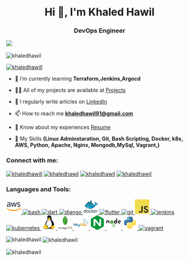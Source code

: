 <h1 align="center">Hi 👋, I'm Khaled Hawil</h1>
<h3 align="center">DevOps Engineer</h3>
<p align="left"> <img src="https://media.licdn.com/dms/image/v2/D4D16AQG4cUCLl6xxKQ/profile-displaybackgroundimage-shrink_350_1400/B4DZaINeHiHQAY-/0/1746041962234?e=1753315200&v=beta&t=VVHS8nlJ-UvTalf984TWu2kKnWr-rajc-KOzz5epeOk" /> </p>
<p align="left"> <img src="https://komarev.com/ghpvc/?username=khaledhawil&label=Profile%20views&color=0e75b6&style=flat" alt="khaledhawil" /> </p>

<!-- <p align="left"> <a href="https://github.com/ryo-ma/github-profile-trophy"><img src="https://github-profile-trophy.vercel.app/?username=khaledhawil" alt="khaledhawil" /></a> </p> -->

<p align="left"> <a href="https://twitter.com/khaledhawill" target="blank"><img src="https://img.shields.io/twitter/follow/khaledhawill?logo=twitter&style=for-the-badge" alt="khaledhawill" /></a> </p>

- 🌱 I’m currently learning **Terraform,Jenkins,Argocd**

- 👨‍💻 All of my projects are available at [Projects](https://github.com/khaledhawil/PathToDevOps/tree/master/projects)

- 📝 I regularly write articles on [LinkedIn](https://www.linkedin.com/in/khaledhawil/)

- 📫 How to reach me **khaledhawil91@gmail.com**

- 📄 Know about my experiences [Resume](https://github.com/khaledhawil/khaledhawil/blob/main/KhaledHawil-CV-DevOps.pdf)

- 📄 My Skills **(Linux Adminstaration, Git, Bash Scripting, Docker, k8s, AWS, Python, Apache, Nginx, Mongodb,MySql, Vagrant,)**

<h3 align="left">Connect with me:</h3>
<p align="left">
<a href="https://twitter.com/khaledhawill" target="blank"><img align="center" src="https://raw.githubusercontent.com/rahuldkjain/github-profile-readme-generator/master/src/images/icons/Social/twitter.svg" alt="khaledhawill" height="30" width="40" /></a>
<a href="https://linkedin.com/in/khaledhawil" target="blank"><img align="center" src="https://raw.githubusercontent.com/rahuldkjain/github-profile-readme-generator/master/src/images/icons/Social/linked-in-alt.svg" alt="khaledhawil" height="30" width="40" /></a>
<a href="https://fb.com/khaledhawil" target="blank"><img align="center" src="https://raw.githubusercontent.com/rahuldkjain/github-profile-readme-generator/master/src/images/icons/Social/facebook.svg" alt="khaledhawil" height="30" width="40" /></a>
<a href="https://instagram.com/khaledhawil" target="blank"><img align="center" src="https://raw.githubusercontent.com/rahuldkjain/github-profile-readme-generator/master/src/images/icons/Social/instagram.svg" alt="khaledhawil" height="30" width="40" /></a>
</p>

<h3 align="left">Languages and Tools:</h3>
<p align="left"> <a href="https://aws.amazon.com" target="_blank" rel="noreferrer"> <img src="https://raw.githubusercontent.com/devicons/devicon/master/icons/amazonwebservices/amazonwebservices-original-wordmark.svg" alt="aws" width="40" height="40"/> </a> <a href="https://www.gnu.org/software/bash/" target="_blank" rel="noreferrer"> <img src="https://www.vectorlogo.zone/logos/gnu_bash/gnu_bash-icon.svg" alt="bash" width="40" height="40"/> </a> <a href="https://dart.dev" target="_blank" rel="noreferrer"> <img src="https://www.vectorlogo.zone/logos/dartlang/dartlang-icon.svg" alt="dart" width="40" height="40"/> </a> <a href="https://www.djangoproject.com/" target="_blank" rel="noreferrer"> <img src="https://cdn.worldvectorlogo.com/logos/django.svg" alt="django" width="40" height="40"/> </a> <a href="https://www.docker.com/" target="_blank" rel="noreferrer"> <img src="https://raw.githubusercontent.com/devicons/devicon/master/icons/docker/docker-original-wordmark.svg" alt="docker" width="40" height="40"/> </a> <a href="https://flutter.dev" target="_blank" rel="noreferrer"> <img src="https://www.vectorlogo.zone/logos/flutterio/flutterio-icon.svg" alt="flutter" width="40" height="40"/> </a> <a href="https://git-scm.com/" target="_blank" rel="noreferrer"> <img src="https://www.vectorlogo.zone/logos/git-scm/git-scm-icon.svg" alt="git" width="40" height="40"/> </a> <a href="https://developer.mozilla.org/en-US/docs/Web/JavaScript" target="_blank" rel="noreferrer"> <img src="https://raw.githubusercontent.com/devicons/devicon/master/icons/javascript/javascript-original.svg" alt="javascript" width="40" height="40"/> </a> <a href="https://www.jenkins.io" target="_blank" rel="noreferrer"> <img src="https://www.vectorlogo.zone/logos/jenkins/jenkins-icon.svg" alt="jenkins" width="40" height="40"/> </a> <a href="https://kubernetes.io" target="_blank" rel="noreferrer"> <img src="https://www.vectorlogo.zone/logos/kubernetes/kubernetes-icon.svg" alt="kubernetes" width="40" height="40"/> </a> <a href="https://www.linux.org/" target="_blank" rel="noreferrer"> <img src="https://raw.githubusercontent.com/devicons/devicon/master/icons/linux/linux-original.svg" alt="linux" width="40" height="40"/> </a> <a href="https://www.mongodb.com/" target="_blank" rel="noreferrer"> <img src="https://raw.githubusercontent.com/devicons/devicon/master/icons/mongodb/mongodb-original-wordmark.svg" alt="mongodb" width="40" height="40"/> </a> <a href="https://www.mysql.com/" target="_blank" rel="noreferrer"> <img src="https://raw.githubusercontent.com/devicons/devicon/master/icons/mysql/mysql-original-wordmark.svg" alt="mysql" width="40" height="40"/> </a> <a href="https://www.nginx.com" target="_blank" rel="noreferrer"> <img src="https://raw.githubusercontent.com/devicons/devicon/master/icons/nginx/nginx-original.svg" alt="nginx" width="40" height="40"/> </a> <a href="https://nodejs.org" target="_blank" rel="noreferrer"> <img src="https://raw.githubusercontent.com/devicons/devicon/master/icons/nodejs/nodejs-original-wordmark.svg" alt="nodejs" width="40" height="40"/> </a> <a href="https://www.python.org" target="_blank" rel="noreferrer"> <img src="https://raw.githubusercontent.com/devicons/devicon/master/icons/python/python-original.svg" alt="python" width="40" height="40"/> </a> <a href="https://www.vagrantup.com/" target="_blank" rel="noreferrer"> <img src="https://www.vectorlogo.zone/logos/vagrantup/vagrantup-icon.svg" alt="vagrant" width="40" height="40"/> </a> </p>

<p><img align="left" src="https://github-readme-stats.vercel.app/api/top-langs?username=khaledhawil&show_icons=true&locale=en&layout=compact" alt="khaledhawil" /></p>

<p>&nbsp;<img align="center" src="https://github-readme-stats.vercel.app/api?username=khaledhawil&show_icons=true&locale=en" alt="khaledhawil" /></p>

<p><img align="center" src="https://github-readme-streak-stats.herokuapp.com/?user=khaledhawil&" alt="khaledhawil" /></p>
